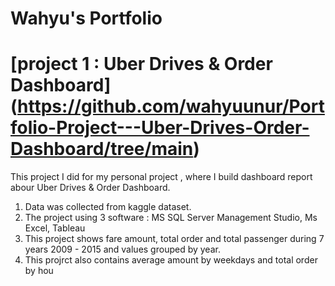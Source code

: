 # Wahyu's Portfolio
# [project 1 : Uber Drives & Order Dashboard] (https://github.com/wahyuunur/Portfolio-Project---Uber-Drives-Order-Dashboard/tree/main)

This project I did for my personal project , where I build dashboard report abour Uber Drives & Order Dashboard.
1. Data was collected from kaggle dataset.
2. The project using 3 software : MS SQL Server Management Studio, Ms Excel, Tableau
3. This project shows fare amount, total order and total passenger during 7 years 2009 - 2015 and values grouped by year.
4. This projrct also contains average amount by weekdays and total order by hou

